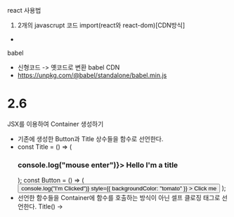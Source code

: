 react 사용법

1. 2개의 javascrupt 코드 import(react와 react-dom)[CDN방식]

- <script src="https://unpkg.com/react@17.0.2/umd/react.production.min.js">
- <script src="https://unpkg.com/react-dom@17.0.2/umd/react-dom.production.min.js">

2. console에서 React를 입력하면 react를 확인할 수 있다.
3. react를 확인했다면 react코드를 사용한다.

react 규칙

- HTML을 페이지에 직접 작성하지 않는다. 대신 javascript를 사용한다.

react는 어플리케이션을 도와주는 라이브러리(엔진)
react-dom은 react element들을 HTML DOM에 넣을 수 있게 하는 라이브러리이다.

React.createElement("생성할element", {속성 ex) id="span"}, "span안에 들어갈 내용");

react 동작 순서

- javascript -> HTML & CSS

# 2.3

여러가지 태그 동시에 render하기

- const container = React.createElement("div", null, [span, btn]);
- ReactDOM.render(container,root);

# 2.5

JSX

- javascript를 확장한 문법
- HTML에서 사용한 문법과 비슷한 문법을 이용해서 react요소를 만든다.
- JSX를 이용하기 위해서는 babel을 사용한 후 script의 타입을 text/babel로 설정해야한다.
- <script type="text/babel"></script>

babel

- 신형코드 -> 옛코드로 변환
  babel CDN
- https://unpkg.com/@babel/standalone/babel.min.js

# 2.6

JSX를 이용하여 Container 생성하기

- 기존에 생성한 Button과 Title 상수들을 함수로 선언한다.
- const Title = () => (
    <h3 id="title" onMouseEnter={() => console.log("mouse enter")}>
      Hello I'm a title
    </h3>
  );
  const Button = () => (
    <button
      id="button"
      onClick={() => console.log("I'm Clicked")}
      style={{ backgroundColor: "tomato" }}
    >
      Click me
    </button>
  );
- 선언한 함수들을 Container에 함수를 호출하는 방식이 아닌 셀프 클로징 태그로 선언한다. Title() -> <Title/> && Button() -> <Button/>
- Container 상수도 함수로 선언 후 render한다.
- const Container = () => (
  <div>
  <Title /><Button />
  </div>
  )
- ReactDOM.render(<container />, root);
  !!!!!
  함수로 선언할 때와 JSX에서 셀프 클로징 태그를 선언할 때 첫 글자는 항상 대문자로 선언한다.(소문자로 선언 시 JSX는 HTML 태그로 인식한다.)

# 3.0

JSX에 변수 할당하기

- let counter=10;
<h3>Total clicks: {counter}<h3>
- Total clicks: 10이 반환된다.

JSX에 함수 할당하기

- function countUp(){
  counter++;
  }
- <button onClick={countUp}>Click me</button>

ReactDOM.render(<Container />, root);

- 카운터를 증가시켜도 초기상태에서 한번만 렌더했기에 카운터의 값은 0이다. 즉, 값이 갱신되지 않는 문제가 발생한다.
- counter값을 갱신시키고, 그 후 Container를 다시 한번 렌더한다.
- function countUp(){
  counter++;
  ReactDOM.render(<Container />, root);
  }
  -React.js는 UI에서 바뀐부분(counter)만 업데이트 해준다.
- 기존의 javascript는 태그까지 업데이트(재선언)한다.

# 3.1

React에서 어플리케이션을 다룰 때 변수를 저장하는 방법

- ReactDOM이 렌더하는 태그(App or Container)의 return문 전에 useStatus를 사용한다.
- function App(){
  const data = React.useState(0)
  return ...
  }
- data 즉, React.useState()는 2가지 요소를 지니고 있는 배열을 반환하는데[data, function] data는 할당받은 값이다.(data는 초기값을 가질 수 있다.) function은 data를 바꿀 떄 사용하는 함수이다.

javascript에서 배열의 요소를 꺼내는 방법

- const food = ["tomato","potato"]
- const [myFavFood, mySecondFavFood] = food;
- 이렇게 사용하면 myFavFood에는 tomato가 할당되고, mySecondFavFood에는 potato가 할당된다.

#

React.useState()가 반환하는 배열의 2가지 요소를 아래와 같이 꺼내 사용한다.

- const[counter, modifier] = React.useState();
- React.useState()는 ["data", function]을 반환하는데 이렇게 사용하면 counter에는 "data"가 할당되고 modifier에는 function이 할당된다.
- const[counter, modifier] = React.useState(0);
- 위 문장에서 counter에는 초깃값인 0이 할당되고 modifier에는 data를 바꿀 때 사용하는 function이 할당된다. 즉, counter = 0이고 modifier=function이 할당된다.
- modifier함수는 값을 하나 할당받을 수 있다. modifier함수에 어떤 값을 부여하든 modifier함수는 그 값으로 업데이트하고 리렌더링 한다.
- const [counter, modifier] = React.useState(0);
- const onClick = () => {
  modifier(4444);
  }
- counter를 출력할 때 클릭 이벤트를 발생시키면 0에서 4444로 업데이트된다.
- 즉, React.useState 함수는 counter같은 데이터를 숫자형 데이터로 건네주고, 그 데이터 값을 바꿀 함수(modifier)도 함께 준다. 그리고 그 함수(modifier)를 이용하여 데이터를 바꿧을 때 데이터의 값이 바뀌고 컴포넌트도 동시에 리렌더링 된다.
- 위 코드에서는 [counter, modifier]로 설정했지만 관습적으로 [counter, setCounter]로 사용한다.

# 3.4

modifyFunction(setCoutner)에는 함수를 할당할 수 있다.

- setCounter(current => current +1);
- setCounter에 현재의 값을 할당하는 방법보다 함수를 할당하여 현재의 값을 변경하는 방법이 안전하다.(함수의 argument가 현재 값 확실히 현재값이라는걸 보장 가능)
- 즉, 현재 state(현재값)을 기반으로 계산을 하려면 함수를 이용해야한다. modifyFunction에 함수를 할당하면 함수의 argument는 현재값이라는걸 보장할 수 있다.( const [counter, setCoutner] = React.useState(0)에서 setCounter((current) => current + 1) 이라고 한다면 current에는 현재값인 coutner가 들어간다.)

# 3.5

현재 사용중인 react는 production버전이다.

- <script src="https://unpkg.com/react@17.0.2/umd/react.production.min.js"></script>
    <script src="https://unpkg.com/react-dom@17.0.2/umd/react-dom.production.min.js"></script>
  production 버전을 development 버전으로 변셩하면 html의 예약어 사용이 불가능하다.
- <script src="https://unpkg.com/react@17.0.2/umd/react.development.min.js"></script>
<script src="https://unpkg.com/react-dom@17.0.2/umd/react-dom.development.min.js"></script>

html 예약어 사용 불가

- <label for="minutes" class="hi">Minutes </label>
  <input id="minutes" placeholder="Minutes" type="number" />
  <label for="hours">Minutes </label>
  <input id="hours" placeholder="Hours" type="number" />
  아래와 같이 변경해서 사용해야 한다.
- <label htmlFor="minutes" className="hi">Minutes </label>
  <input id="minutes" placeholder="Minutes" type="number" />
  <label htmlFor="hours">Minutes </label>
  <input id="hours" placeholder="Hours" type="number" />

onChnage Event

- 새로운 값을 입력할 때 마다 value를 업데이트 시킨다.
- <input value={minutes} id="minutes" placeholder="Minutes" type="number"
  onChange={}>

# 4.0

JSX Props

- 개발자가 만들고 사용하는 모든 컴포넌트들은 argument를 받는다.
  즉,
- const Btn = (props) => {}
- <Btn dev="kamja">
- 이러한 코드가 있다고 가정하면 Btn의 argumentㅇ니 props에는 {dev:"kamja"}가 들어간다.
- 즉, {props.dev}를 사용하면 dev의 값인 kamja가 출력된다.

# 4.1

아래와 같은 코드가 있을 때 첫 번째 props는 value가 변경될 때 재생성(render)되는게 맞지만 두 번째 Component는 value가 없음에도 render된다.

- const [value, setValue] = React.useState("Save Changes");
- <Btn kamja={value} onClick={changeValue} />
     <Btn kamja="kokuma" />
  이러한 문제를 React.memo()를 사용하여 해결할 수 있다.
- const MemorizedBtn = React.memo(Btn);
- <MemorizedBtn kamja={value} onClick={changeValue} />
  <MemorizedBtn kamja="kokuma" />
- React.momo()를 사용하면 value가 변경되지 않는 props는 재생성(render)되지 않는다.
- application이 느려지는 원인이 될 수 있다.

# 4.2

PropType

- 개발자가 어떤 타입의 prop을 받고 있는지 체크한다.

PropType 사용법

1. PropType설치[CDN]

- <script src="https://unpkg.com/prop-types@15.7.2/prop-types.js"></script>

2. React에게 prop들의 타입이 무엇인지 명시

-     Btn.propTypes = {
      text: propTypes.string,
      fontSize: propTypes.number,
  }
- console.log(propTypes)로 propTypes을 확인할 수 있다.
- 컴포넌트가 prop들을 무조건 갖고 있어야 한다면 isRequired옵션을 사용할 수 있다.
- text: propTypes.string.isRequired
- 즉, text는 항상 값이 존재한다고 보장할 수 있다.
- prop을 받을 때 기본값을 설정할 수 있다.
- const Btn = ({text, fontSize = 30}) => {}
- props을 받지 못했을 때 설정한 기본값을 props의 설정값으로 사용한다.
